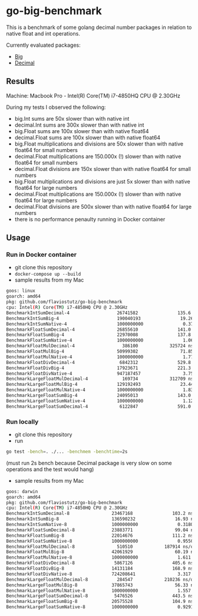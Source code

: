 # go-big-benchmark

This is a benchmark of some golang decimal number packages in relation to native float and int operations. 

Currently evaluated packages:
* [Big](https://golang.org/pkg/math/big/)
* [Decimal](https://github.com/shopspring/decimal)

## Results

Machine: Macbook Pro - Intel(R) Core(TM) i7-4850HQ CPU @ 2.30GHz

During my tests I observed the following:

* big.Int sums are 50x slower than with native int
* decimal.Int sums are 300x slower than with native int
* big.Float sums are 100x slower than with native float64
* decimal.Float sums are 100x slower than with native float64
* big.Float multiplications and divisions are 50x slower than with native float64 for small numbers
* decimal.Float multiplications are 150.000x (!) slower than with native float64 for small numbers
* decimal.Float divisions are 150x slower than with native float64 for small numbers
* big.Float multiplications and divisions are just 5x slower than with native float64 for large numbers
* decimal.Float multiplications are 150.000x (!) slower than with native float64 for large numbers
* decimal.Float divisions are 500x slower than with native float64 for large numbers
* there is no performance penaulty running in Docker container

## Usage

### Run in Docker container

* git clone this repository
* `docker-compose up --build`
* sample results from my Mac

```sh
goos: linux
goarch: amd64
pkg: github.com/flaviostutz/go-big-benchmark
cpu: Intel(R) Core(TM) i7-4850HQ CPU @ 2.30GHz
BenchmarkIntSumDecimal-4                  26741582               135.6 ns/op            80 B/op          2 allocs/op
BenchmarkIntSumBig-4                      190040193               19.26 ns/op            0 B/op          0 allocs/op
BenchmarkIntSumNative-4                   1000000000               0.3717 ns/op          0 B/op          0 allocs/op
BenchmarkFloatSumDecimal-4                26855610               141.0 ns/op            80 B/op          2 allocs/op
BenchmarkFloatSumBig-4                    22970008               137.8 ns/op            48 B/op          1 allocs/op
BenchmarkFloatSumNative-4                 1000000000               1.063 ns/op           0 B/op          0 allocs/op
BenchmarkFloatMulDecimal-4                  386100            325724 ns/op          625688 B/op          2 allocs/op
BenchmarkFloatMulBig-4                    50999302                71.85 ns/op            0 B/op          0 allocs/op
BenchmarkFloatMulNative-4                 1000000000               1.773 ns/op           0 B/op          0 allocs/op
BenchmarkFloatDivDecimal-4                 6842312               529.8 ns/op           216 B/op          8 allocs/op
BenchmarkFloatDivBig-4                    17923671               221.3 ns/op            24 B/op          2 allocs/op
BenchmarkFloatDivNative-4                 947187457                3.759 ns/op           0 B/op          0 allocs/op
BenchmarkLargeFloatMulDecimal-4             169734            312709 ns/op          559259 B/op          2 allocs/op
BenchmarkLargeFloatMulBig-4               129192493               23.44 ns/op            0 B/op          0 allocs/op
BenchmarkLargeFloatMulNative-4            1000000000               1.833 ns/op           0 B/op          0 allocs/op
BenchmarkLargeFloatSumBig-4               24095013               143.0 ns/op            48 B/op          1 allocs/op
BenchmarkLargeFloatSumNative-4            1000000000               1.129 ns/op           0 B/op          0 allocs/op
BenchmarkLargeFloatSumDecimal-4            6122847               591.0 ns/op           296 B/op          9 allocs/op
```

### Run locally

* git clone this repository
* run

```sh
go test -bench=. ./... -benchmem -benchtime=2s
```

(must run 2s bench because Decimal package is very slow on some operations and the test would hang)

* sample results from my Mac

```sh
goos: darwin
goarch: amd64
pkg: github.com/flaviostutz/go-big-benchmark
cpu: Intel(R) Core(TM) i7-4850HQ CPU @ 2.30GHz
BenchmarkIntSumDecimal-8                23467168               103.2 ns/op            80 B/op          2 allocs/op
BenchmarkIntSumBig-8                    136590232               16.93 ns/op            0 B/op          0 allocs/op
BenchmarkIntSumNative-8                 1000000000               0.3180 ns/op          0 B/op          0 allocs/op
BenchmarkFloatSumDecimal-8              23883771                99.04 ns/op           80 B/op          2 allocs/op
BenchmarkFloatSumBig-8                  22014676               111.2 ns/op            48 B/op          1 allocs/op
BenchmarkFloatSumNative-8               1000000000               0.9550 ns/op          0 B/op          0 allocs/op
BenchmarkFloatMulDecimal-8                510510            187914 ns/op          825997 B/op          2 allocs/op
BenchmarkFloatMulBig-8                  42061929                60.19 ns/op            0 B/op          0 allocs/op
BenchmarkFloatMulNative-8               1000000000               1.611 ns/op           0 B/op          0 allocs/op
BenchmarkFloatDivDecimal-8               5867126               405.6 ns/op           216 B/op          8 allocs/op
BenchmarkFloatDivBig-8                  14131184               168.9 ns/op            24 B/op          2 allocs/op
BenchmarkFloatDivNative-8               724208641                3.317 ns/op           0 B/op          0 allocs/op
BenchmarkLargeFloatMulDecimal-8           284547            210236 ns/op          934826 B/op          2 allocs/op
BenchmarkLargeFloatMulBig-8             37865743                56.33 ns/op            0 B/op          0 allocs/op
BenchmarkLargeFloatMulNative-8          1000000000               1.557 ns/op           0 B/op          0 allocs/op
BenchmarkLargeFloatSumDecimal-8          5476526               443.5 ns/op           296 B/op          9 allocs/op
BenchmarkLargeFloatSumBig-8             20575528               104.9 ns/op            48 B/op          1 allocs/op
BenchmarkLargeFloatSumNative-8          1000000000               0.9291 ns/op          0 B/op          0 allocs/op
```
